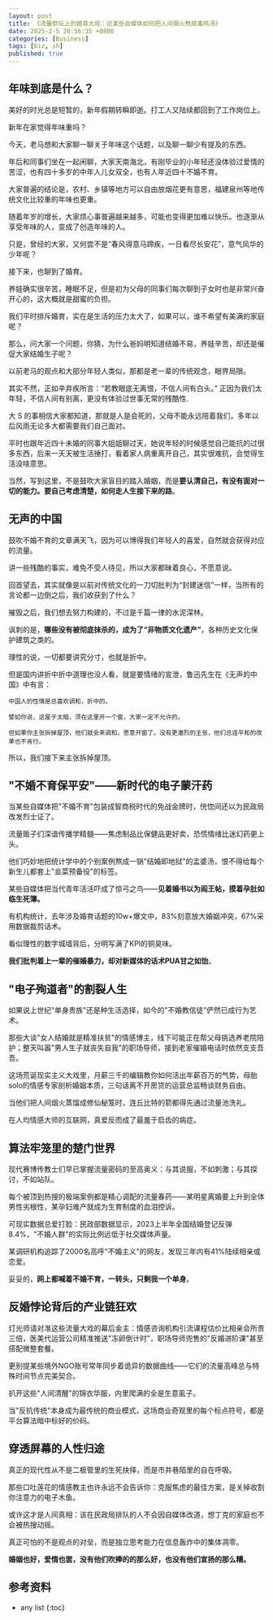 ```yaml
---
layout: post
title: 《流量祭坛上的婚育大戏：论某些自媒体如何把人间烟火熬成毒鸡汤》
date: 2025-2-5 20:56:35 +0800
categories: [Business]
tags: [biz, sh]
published: true
---
```


## 年味到底是什么？

美好的时光总是短暂的，新年假期转瞬即逝。打工人又陆续都回到了工作岗位上。

新年在家觉得年味重吗？

今天，老马想和大家聊一聊关于年味这个话题，以及聊一聊少有提及的东西。

年后和同事们坐在一起闲聊，大家天南海北，有刚毕业的小年轻还没体验过爱情的苦涩，也有四十多岁的中年人儿女双全，也有人年近四十不婚不育。

大家普遍的结论是，农村、乡镇等地方可以自由放烟花更有意思，福建泉州等地传统文化比较重的年味也更重。

随着年岁的增长，大家烦心事普遍越来越多，可能也变得更加难以快乐。也逐渐从享受年味的人，变成了创造年味的人。

只是，曾经的大家，又何尝不是“春风得意马蹄疾，一日看尽长安花”，意气风华的少年呢？

接下来，也聊到了婚育。

养娃确实很辛苦，睡眠不足，但是初为父母的同事们每次聊到子女时也是非常兴奋开心的，这大概就是甜蜜的负担。

我们平时排斥婚育，实在是生活的压力太大了，如果可以，谁不希望有美满的家庭呢？

那么，问大家一个问题，你猜，为什么爸妈明知道结婚不易，养娃辛苦，却还是催促大家结婚生子呢？

以前老马的观点和大部分年轻人类似，那都是老一辈的传统观念，眼界局限。

其实不然，正如辛弃疾所言：“若教眼底无离恨，不信人间有白头。” 正因为我们太年轻，不信人间有别离，更没有体验过世事无常的残酷性.

大 S 的事相信大家都知道，那就是人是会死的，父母不能永远陪着我们，多年以后风雨无论多大都需要我们自己面对。

平时也跟年近四十未婚的同事大姐姐聊过天，她说年轻的时候感觉自己能抗的过很多东西，后来一天天被生活捶打，看着家人病重离开自己，其实很难抗，会觉得生活没啥意思。

当然，写到这里，不是鼓吹大家盲目的踏入婚姻，而是**要认清自己，有没有面对一切的能力。要自己考虑清楚，如何走人生接下来的路**。

## 无声的中国

鼓吹不婚不育的文章满天飞，因为可以博得我们年轻人的喜爱，自然就会获得对应的流量。

讲一些残酷的事实，难免不受人待见，所以大家都昧着良心，不愿意说。

回首望去，其实就像是以前对传统文化的一刀切批判为“封建迷信”一样，当所有的言论都一边倒之后，我们收获到了什么？

摧毁之后，我们想去努力构建的，不过是千篇一律的水泥深林。

讽刺的是，**哪些没有被彻底抹杀的，成为了“非物质文化遗产”**，各种历史文化保护建筑之类的。

理性的说，一切都要讲究分寸，也就是折中。

但是国内讲折中折中道理也没人看，就是要情绪的宣泄，鲁迅先生在《无声的中国》中有言：

```
中国人的性情是总喜欢调和，折中的。

譬如你说，这屋子太暗，须在这里开一个窗，大家一定不允许的。

但如果你主张拆掉屋顶，他们就会来调和，愿意开窗了。没有更激烈的主张，他们总连平和的改革也不肯行。
```

所以，我们接下来主张拆掉屋顶。

## "不婚不育保平安"——新时代的电子蒙汗药

当某些自媒体把"不婚不育"包装成智商税时代的免战金牌时，恍惚间还以为民政局改发烈士证了。

流量贩子们深谙传播学精髓——焦虑制品比保健品更好卖，恐慌情绪比迷幻药更上头。

他们巧妙地把统计学中的个别案例熬成一锅"结婚即地狱"的孟婆汤，恨不得给每个新生儿都套上"韭菜预备役"的标签。

某些自媒体把当代青年活活吓成了惊弓之鸟——**见着婚书以为阎王帖，摸着孕肚如临生死簿。**

有机构统计，去年涉及婚育话题的10w+爆文中，83%刻意放大婚姻冲突，67%采用数据裁剪话术。

看似理性的数字城墙背后，分明写满了KPI的铜臭味。

**我们批判着上一辈的催婚暴力，却对新媒体的话术PUA甘之如饴**。

## "电子殉道者"的割裂人生

如果说上世纪"单身贵族"还是种生活选择，如今的"不婚教信徒"俨然已成行为艺术。

那些大谈"女人结婚就是精准扶贫"的情感博主，线下可能正在帮父母挑选养老院陪护；整天叫嚣"男人生子就丧失自我"的职场导师，接到老家催婚电话时依然支支吾吾。

这场荒诞现实主义大戏里，月薪三千的编辑教你如何活出年薪百万的气势，母胎solo的情感专家剖析婚姻本质，三句话离不开房贷的运营总监畅谈财务自由。

当他们把人间烟火蒸馏成修仙秘笈时，连丘比特的箭都得先通过流量池洗礼。

在人均情感大师的互联网，真爱反而成了最羞于启齿的病症。

## 算法牢笼里的楚门世界

现代赛博传教士们早已掌握流量密码的至高奥义：与其说服，不如刺激；与其探讨，不如站队。

每个被顶到热搜的极端案例都是精心调配的流量春药——某明星离婚要上升到全体男性劣根性，某孕妇难产就成为生育制度的血泪控诉。

可现实数据总爱打脸：民政部数据显示，2023上半年全国结婚登记反弹8.4%，"不婚人群"的实际比例远低于社交媒体声量。

某调研机构追踪了2000名高呼"不婚主义"的网友，发现三年内有41%陆续相亲或恋爱。

妥妥的，**网上都喊着不婚不育，一转头，只剩我一个单身**。

## 反婚悖论背后的产业链狂欢

灯光师请对准这些流量大戏的幕后金主：情感咨询机构引流课程估价比相亲会所贵三倍，医美代运营公司精准推送"冻卵倒计时"，职场导师兜售的"反婚进阶课"甚至搭配微整套餐。

更别提某些境外NGO账号常年同步着诡异的数据曲线——它们的流量高峰总与特殊时间节点完美契合。

扒开这些"人间清醒"的锦衣华服，内里爬满的全是生意虱子。

当"反抗传统"本身成为最传统的商业模式，这场商业奇观里的每个标点符号，都是平台算法暗中标好的价码。

## 穿透屏幕的人性归途

真正的现代性从不是二极管里的生死抉择，而是市井巷陌里的自在呼吸。

那些口吐莲花的情感教主也许永远不会告诉你：克服焦虑的最佳方案，是关掉收割你注意力的电子木鱼。

或许这才是人间真相：该在民政局排队的人不会因自媒体改道，想丁克的家庭也不会被热搜动摇。

真正可怕的不是观点的对垒，而是独立思考能力在信息轰炸中的集体凋零。

**婚姻也好，爱情也罢，没有他们吹捧的的那么好，也没有他们宣扬的那么糟。**

## 参考资料


* any list
{:toc}